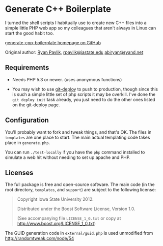 Generate C++ Boilerplate
========================

I turned the shell scripts I habitually use to create new C++ files into
a simple little PHP web app so my colleagues that aren't always in Linux
can start the good habit too.

[generate-cpp-boilerplate homepage on GitHub][home]

Original author: [Ryan Pavlik][rp], <rpavlik@iastate.edu> <abiryan@ryand.net>

[home]:https://github.com/rpavlik/generate-cpp-boilerplate
[rp]:http://academic.cleardefinition.com/ "Ryan Pavlik"

Requirements
------------

* Needs PHP 5.3 or newer. (uses anonymous functions)

* You may wish to use [git-deploy][] to push to production, though since
this is such a simple little set of php scripts it may be overkill. I've
done the `git deploy init` task already, you just need to do the other
ones listed on the git-deploy page.

[git-deploy]:https://github.com/mislav/git-deploy

Configuration
-------------
You'll probably want to fork and tweak things, and that's OK. The files
in `templates` are one place to start. The main actual templating code
takes place in `generate.php`.

You can run `./test-locally` if you have the `php` command installed to
simulate a web hit without needing to set up apache and PHP.

Licenses
--------
The full package is free and open-source software. The main code (in the
root directory, `templates`, and `support`) are subject
to the following license:

> Copyright Iowa State University 2012.
>
> Distributed under the Boost Software License, Version 1.0.
>
> (See accompanying file `LICENSE_1_0.txt` or copy at
> <http://www.boost.org/LICENSE_1_0.txt>)

The GUID generation code in `external/guid.php` is used unmodified from
<http://randomtweak.com/node/54>

